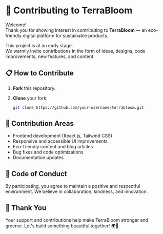 # 🌿 Contributing to TerraBloom

Welcome!  
Thank you for showing interest in contributing to **TerraBloom** — an eco-friendly digital platform for sustainable products.

This project is at an early stage.  
We warmly invite contributions in the form of ideas, designs, code improvements, new features, and content.

## 📋 How to Contribute

1. **Fork** this repository.
2. **Clone** your fork:
   
   ```bash
   git clone https://github.com/your-username/terrabloom.git
    ```
 
## 🌱 Contribution Areas
- Frontend development (React.js, Tailwind CSS)
- Responsive and accessible UI improvements
- Eco-friendly content and blog articles
- Bug fixes and code optimizations
- Documentation updates

## 🤝 Code of Conduct
By participating, you agree to maintain a positive and respectful environment.
We believe in collaboration, kindness, and innovation.

## 🙏 Thank You
Your support and contributions help make TerraBloom stronger and greener.
Let's build something beautiful together! 🌍💚
